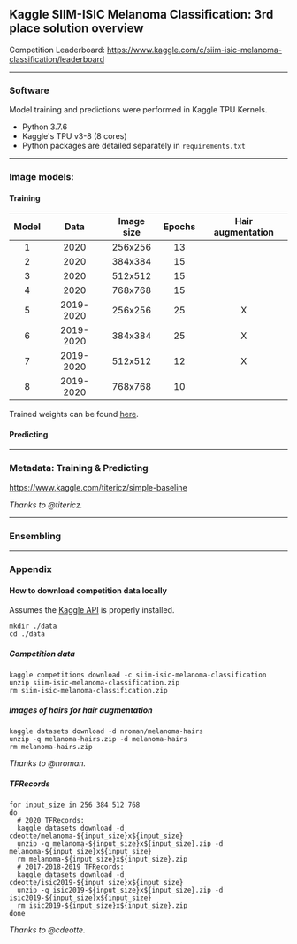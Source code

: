 ## Kaggle SIIM-ISIC Melanoma Classification: 3rd place solution overview

Competition Leaderboard: https://www.kaggle.com/c/siim-isic-melanoma-classification/leaderboard

---

### Software

Model training and predictions were performed in Kaggle TPU Kernels.

* Python 3.7.6
* Kaggle's TPU v3-8 (8 cores)
* Python packages are detailed separately in `requirements.txt`

---

### Image models:

#### Training

| Model       | Data        | Image size    | Epochs            | Hair augmentation |
| :----:      |    :----:   |      :----:   |      :----:       |      :----:       |
| 1           | 2020        | 256x256       | 13                |                   |
| 2           | 2020        | 384x384       | 15                |                   |
| 3           | 2020        | 512x512       | 15                |                   |
| 4           | 2020        | 768x768       | 15                |                   |
| 5           | 2019-2020   | 256x256       | 25                | X                 |
| 6           | 2019-2020   | 384x384       | 25                | X                 |
| 7           | 2019-2020   | 512x512       | 12                | X                 |
| 8           | 2019-2020   | 768x768       | 10                |                   |

Trained weights can be found [here](https://www.kaggle.com/masdevallia/melanoma-classification-3rd-place-models).

#### Predicting

---

### Metadata: Training & Predicting
https://www.kaggle.com/titericz/simple-baseline

*Thanks to @titericz.*

---

### Ensembling

---

### Appendix

#### How to download competition data locally

Assumes the [Kaggle API](https://github.com/Kaggle/kaggle-api) is properly installed.

```
mkdir ./data
cd ./data
```
##### Competition data
```
kaggle competitions download -c siim-isic-melanoma-classification
unzip siim-isic-melanoma-classification.zip
rm siim-isic-melanoma-classification.zip
```
##### Images of hairs for hair augmentation
```
kaggle datasets download -d nroman/melanoma-hairs
unzip -q melanoma-hairs.zip -d melanoma-hairs
rm melanoma-hairs.zip
```
*Thanks to @nroman.*
##### TFRecords
```
for input_size in 256 384 512 768
do
  # 2020 TFRecords:
  kaggle datasets download -d cdeotte/melanoma-${input_size}x${input_size}
  unzip -q melanoma-${input_size}x${input_size}.zip -d melanoma-${input_size}x${input_size}
  rm melanoma-${input_size}x${input_size}.zip
  # 2017-2018-2019 TFRecords:
  kaggle datasets download -d cdeotte/isic2019-${input_size}x${input_size}
  unzip -q isic2019-${input_size}x${input_size}.zip -d isic2019-${input_size}x${input_size}
  rm isic2019-${input_size}x${input_size}.zip
done
```
*Thanks to @cdeotte.*

